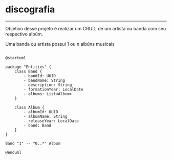 # discografia

--------------------------

Objetivo desse projeto é realizar um CRUD, de um artista ou banda com seu respectivo albúm.

Uma banda ou artista possui 1 ou n albúns musicais


```plantuml 

@startuml

package "Entities" {
    class Band {
        - bandId: UUID
        - bandName: String
        - description: String
        - formationYear: LocalDate
        - albums: List<Album>
    }

    class Album {
        - albumId: UUID
        - albumName: String
        - releaseYear: LocalDate
        - band: Band
    }
}

Band "1" -- "0..*" Album

@enduml

```

